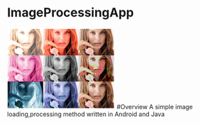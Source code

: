 # ImageProcessingApp
<img src="image.png" width="250">
#Overview
A simple image loading,processing method written in Android and Java
